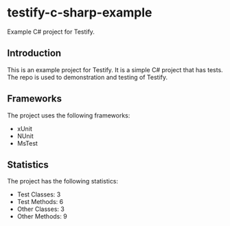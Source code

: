 # testify-c-sharp-example

Example C# project for Testify.

## Introduction

This is an example project for Testify. It is a simple C# project that has tests. The repo is used to demonstration and testing of Testify.

## Frameworks

The project uses the following frameworks:
- xUnit
- NUnit
- MsTest

## Statistics

The project has the following statistics:
- Test Classes: 3
- Test Methods: 6
- Other Classes: 3
- Other Methods: 9
